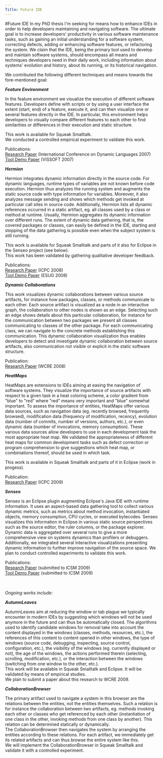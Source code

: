 ```yaml
---
Title: Future IDE
---
```

#Future IDE
In my PhD thesis I'm seeking for means how to enhance IDEs in order to help developers maintaining and navigating software. The ultimate goal is to increase developers' productivity in various software maintenance tasks, such as gaining an initial understanding for a software system, correcting defects, adding or enhancing software features, or refactoring the system. We claim that the IDE, being the primary tool used to develop and maintain software systems, should encompass all means and techniques developers need in their daily work, including information about systems' evolution and history, about its running, or its historical navigation.

We contributed the following different techniques and means towards the fore-mentioned goal:


***Feature Environment***

In the feature environment we visualize the execution of different software features. Developers define with scripts or by using a user interface the extent (start, end) of a feature, execute it, and can then visualize one or several features directly in the IDE. In particular, this environment helps developers to visually compare different features to each other to find similarities or differences in their execution and static structure.

This work is available for Squeak Smalltalk. <br>
We conducted a controlled empirical experiment to valdiate this work.

Publications: <br>
[Research Paper](/archive/papers/Roet07eFeatureBrowser.pdf) (International Conference on Dynamic Languages 2007) <br>
[Tool Demo Paper](/archive/papers/Roet07cFeatureBrowserVissoft.pdf) (VISSOFT 2007)

***Hermion***

Hermion integrates dynamic information directly in the source code. For dynamic languages, runtime types of variables are not known before code execution. Hermion thus analyzes the running system and augments the static source code with type information for variables. Moreover, it also analyzes message sending and shows which methods get invoked at particular call sites in source code. Additionally, Hermion lists all dynamic references occurred in a static artifact, eg. all classes used by a class or method at runtime. Usually, Hermion aggregates its dynamic information over different runs. The extent of dynamic data gathering, that is, the covered packages or classes, can easily be defined in the IDE, starting and stopping of the data gathering is possible even when the subject system is still running.

This work is available for Squeak Smalltalk and parts of it also for Eclipse in the Senseo project (see below). <br>
This work has been validated by gathering qualitative developer feedback.

Publications: <br>
[Research Paper](/archive/papers/Roet08bDynamicInfoIDE.pdf) (ICPC 2008) <br>
[Tool Demo Paper](/archive/reports/Roet08dHermion.pdf) (ESUG 2008)


***Dynamic Collaborations***

This work visualizes dynamic collaborations between various source artifacts, for instance how packages, classes, or methods communicate to each other. Each source artifact is visualized as a node in an interactive graph, the collaboration to other nodes is shown as an edge. Selecting such an edge shows details about this particular collaboration, for instance for the communication between two packages we present all classes communicating to classes of the other package. For each communicating class, we can navigate to the concrete methods establishing this communication. This dynamic collaboration visualization thus enables developers to detect and investigate dynamic collaboration between source artifacts, also communication not visible or explicit in the static software structure. 

Publication: <br>
[Research Paper](/archive/papers/Roet08eDynamicDependenciesIDE.pdf) (WCRE 2008)


***HeatMaps***

HeatMaps are extensions to IDEs aiming at easing the navigation of software systems. They visualize the importance of source artifacts with respect to a given task in a heat coloring scheme, a color gradient from "blue" to "red" where "red" means very important and "blue" somewhat important. To assess the importance of entities, HeatMaps offer various data sources, such as navigation data (eg. recently browsed, frequently browsed), modification data (frequency of modification, recency), evolution data (number of commits, number of versions, authors, etc.), or even dynamic data (number of invocations, memory consumption). These various data sources allow developers to use in each development task the most appropriate heat map. We validated the appropriateness of different heat maps for common development tasks such as defect correction or program comprehension to give suggestions which heat map, or combiniations thereof, should be used in which task.

This work is available in Squeak Smalltalk and parts of it in Eclipse (work in progess).

Publication: <br>
[Research Paper](http://scg.iam.unibe.ch/archive/drafts/Roet09Z-HeatMaps-ICPC2009.pdf) (ICPC 2009)

***Senseo***

Senseo is an Eclipse plugin augmenting Eclipse's Java IDE with runtime information. It uses an aspect-based data gathering tool to collect various dynamic metrics, such as metrics about method invocation, instantiated objects, memory consumption, CPU cycles, or executed bytecodes. Senseo visualizes this information in Eclipse in various static source perspectives such as the source editor, the ruler columns, or the package explorer. Dynamic data is aggregated over several runs to give a more comprehensive view on systems dynamics than profilers or debuggers. Additionally, we integrated several interactive visualizations presenting dynamic information to further improve navigation of the source space. 
We plan to conduct controlled experiments to validate this work.

Publications: <br>
[Research Paper](http://scg.iam.unibe.ch/archive/drafts/Roet09X-Senseo-DynInfo-Eclipse.pdf) (submitted to ICSM 2009) <br>
[Tool Demo Paper](http://scg.iam.unibe.ch/archive/drafts/Roet09Z-HeatMaps-ICPC2009.pdf) (submitted to ICSM 2009)



 <br> <br>
*Ongoing works include:*

***AutumnLeaves***

AutumnLeaves aim at reducing the window or tab plague we typically encounter in modern IDEs by suggesting which windows will not be used anymore in the future and can thus be automatically closed. The algorithms used to identify candidate windows for removal take into account the content displayed in the windows (classes, methods, resources, etc.), the references of this content to content opened in other windows, the type of windows (source code, debugging, inspecting, source control, configuration, etc.), the visibility of the windows (eg. currently displayed or not), the age of the windows, the actions performed therein (selecting, scrolling, modification, etc.), or the interaction between the windows (switching from one window to the other, etc.).<br>
This work will be available in Squeak Smalltalk and Eclipse. It will be validated by means of empirical studies.<br>
We plan to submit a paper about this research to WCRE 2009.

***CollaborationBrowser***

The primary artifact used to navigate a system in this browser are the relations between the entities, not the entities themselves. Such a relation is for instance the collaboration between two artifacts, eg. methods invoking each other or classes who get referenced by each other (instantiation of one class in the other, invoking methods from one class by another). This relation can be determined statically or dynamically.<br>
The CollaborationBrowser then navigates the system by arranging the entities according to these relations. For each artifact, we immediately get its related artifacts and can thus browse the entire system like this.<br>
We will implement the CollaborationBrowser in Squeak Smalltalk and validate it with a controlled experiment.<br>
